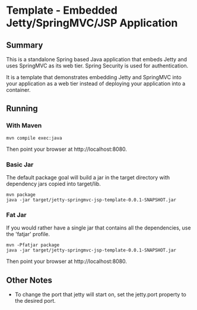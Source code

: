 Template - Embedded Jetty/SpringMVC/JSP Application
===================================================

## Summary

This is a standalone Spring based Java application that embeds Jetty
and uses SpringMVC as its web tier.  Spring Security is used for
authentication.

It is a template that demonstrates embedding Jetty and SpringMVC into
your application as a web tier instead of deploying your application
into a container.

## Running

### With Maven

    mvn compile exec:java

Then point your browser at http://localhost:8080.

### Basic Jar

The default package goal will build a jar in the target directory with
dependency jars copied into target/lib.

    mvn package
    java -jar target/jetty-springmvc-jsp-template-0.0.1-SNAPSHOT.jar

### Fat Jar

If you would rather have a single jar that contains all the
dependencies, use the 'fatjar' profile.

    mvn -Pfatjar package
    java -jar target/jetty-springmvc-jsp-template-0.0.1-SNAPSHOT.jar

Then point your browser at http://localhost:8080.

## Other Notes

- To change the port that jetty will start on, set the jetty.port property
  to the desired port.
